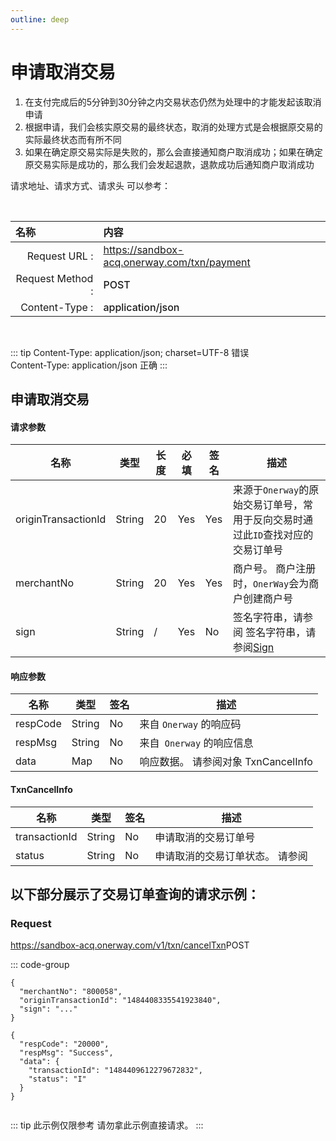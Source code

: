```yaml
---
outline: deep
---
```

<script setup>
import {reactive, ref, watch, onMounted, unref } from 'vue'; 
import {requestGen, secret} from "./util/utils";
import {ProductTypeEnumTable,SubProductTypeEnumTable,TxnTypeEnumTable} from "./util/constants";
import CMExample from './components/CMExample.vue';
import CMNote from './components/CMNote.vue';
import CustomPopover from './components/element-ui/CustomPopover.vue'; 
import CustomTable from "./components/element-ui/CustomTable.vue";
import {TopRight, View} from "@element-plus/icons-vue";
import { ClickOutside as vClickOutside } from 'element-plus';

</script>

# 申请取消交易

1. 在支付完成后的5分钟到30分钟之内交易状态仍然为处理中的才能发起该取消申请
2. 根据申请，我们会核实原交易的最终状态，取消的处理方式是会根据原交易的实际最终状态而有所不同
3. 如果在确定原交易实际是失败的，那么会直接通知商户取消成功；如果在确定原交易实际是成功的，那么我们会发起退款，退款成功后通知商户取消成功



请求地址、请求方式、请求头 可以参考：

<br>

|   <div style="text-align: left;">名称</div>| 内容                                                          |
|----------------:|:---------------------------------------------------------------|
| Request URL :    | https://sandbox-acq.onerway.com/txn/payment  |
| Request Method : | <div style="color:var(--vp-c-brand-1);font-weight:500;"> POST  </div>                                                        |
| Content-Type :  | <div style="color:var(--vp-c-brand-1);font-weight:500;">application/json      </div>                                        |

<br>

<div class="alertbox3">

::: tip  Content-Type: application/json; charset=UTF-8 错误   <br>Content-Type: application/json 正确 
:::

</div>


## 申请取消交易

#### 请求参数

<div class="custom-table bordered-table">

| 名称                  | 类型     | 长度 | 必填  | 签名  | 描述                                         |
|---------------------|--------|----|-----|-----|--------------------------------------------|
| originTransactionId | String | 20 | Yes | Yes | 来源于`Onerway`的原始交易订单号，常用于反向交易时通过此`ID`查找对应的交易订单号 |
| merchantNo          | String | 20 | Yes | Yes | 商户号。 商户注册时，`OnerWay`会为商户创建商户号                |
| sign                | String | /  | Yes | No  | 签名字符串，请参阅  签名字符串，请参阅[Sign](./sign.html)                                        |


</div>


#### 响应参数

<div class="custom-table bordered-table">

| 名称       | 类型     | 签名 | 描述               |
|----------|--------|----|------------------|
| respCode | String | No | 来自 `Onerway` 的响应码  |
| respMsg  | String | No | 来自` Onerway` 的响应信息 |
| data     | Map    | No | 响应数据。 请参阅对象 TxnCancelInfo  |

</div>




#### TxnCancelInfo

<div class="custom-table bordered-table">

| 名称            | 类型     | 签名 | 描述                             |
|---------------|--------|----|--------------------------------|
| transactionId | String | No | 申请取消的交易订单号                     |
| status        | String | No | 申请取消的交易订单状态。 请参阅    <CustomPopover title="TxnStatusEnum" width="auto" reference="TxnStatusEnum" link="/apis/enums.html#txnstatusenum" ></CustomPopover> |

</div>

## 以下部分展示了交易订单查询的请求示例：

### Request

https://sandbox-acq.onerway.com/v1/txn/cancelTxn<Badge type="tip">POST</Badge>

::: code-group

```json[Request]
{
  "merchantNo": "800058",
  "originTransactionId": "1484408335541923840",
  "sign": "..."
}

```
```json[Response]
{
  "respCode": "20000",
  "respMsg": "Success",
  "data": {
    "transactionId": "1484409612279672832",
    "status": "I"
  }
}


```


<div class="alertbox4">

::: tip 此示例仅限参考 请勿拿此示例直接请求。
:::

</div>
